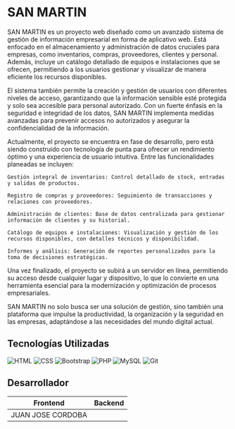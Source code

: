# SAN MARTIN

SAN MARTIN es un proyecto web diseñado como un avanzado sistema de gestión de información empresarial en forma de aplicativo web. Está enfocado en el almacenamiento y administración de datos cruciales para empresas, como inventarios, compras, proveedores, clientes y personal. Además, incluye un catálogo detallado de equipos e instalaciones que se ofrecen, permitiendo a los usuarios gestionar y visualizar de manera eficiente los recursos disponibles.

El sistema también permite la creación y gestión de usuarios con diferentes niveles de acceso, garantizando que la información sensible esté protegida y solo sea accesible para personal autorizado. Con un fuerte énfasis en la seguridad e integridad de los datos, SAN MARTIN implementa medidas avanzadas para prevenir accesos no autorizados y asegurar la confidencialidad de la información.

Actualmente, el proyecto se encuentra en fase de desarrollo, pero está siendo construido con tecnología de punta para ofrecer un rendimiento óptimo y una experiencia de usuario intuitiva. Entre las funcionalidades planeadas se incluyen:
    
    Gestión integral de inventarios: Control detallado de stock, entradas y salidas de productos.

    Registro de compras y proveedores: Seguimiento de transacciones y relaciones con proveedores.

    Administración de clientes: Base de datos centralizada para gestionar información de clientes y su historial.

    Catálogo de equipos e instalaciones: Visualización y gestión de los recursos disponibles, con detalles técnicos y disponibilidad.

    Informes y análisis: Generación de reportes personalizados para la toma de decisiones estratégicas.

Una vez finalizado, el proyecto se subirá a un servidor en línea, permitiendo su acceso desde cualquier lugar y dispositivo, lo que lo convierte en una herramienta esencial para la modernización y optimización de procesos empresariales.

SAN MARTIN no solo busca ser una solución de gestión, sino también una plataforma que impulse la productividad, la organización y la seguridad en las empresas, adaptándose a las necesidades del mundo digital actual.


## Tecnologías Utilizadas

![HTML](https://img.shields.io/badge/HTML5-E34F26?style=for-the-badge&logo=html5&logoColor=white)
![CSS](https://img.shields.io/badge/CSS3-1572B6?style=for-the-badge&logo=css3&logoColor=white)
![Bootstrap](https://img.shields.io/badge/Bootstrap-563D7C?style=for-the-badge&logo=bootstrap&logoColor=white)
![PHP](https://img.shields.io/badge/PHP-777BB4?style=for-the-badge&logo=php&logoColor=white)
![MySQL](https://img.shields.io/badge/MySQL-4479A1?style=for-the-badge&logo=mysql&logoColor=white)
![Git](https://img.shields.io/badge/Git-F05032?style=for-the-badge&logo=git&logoColor=white)

## Desarrollador

| Frontend     | Backend         |
|--------------|-----------------|
|      JUAN JOSE CORDOBA         |


